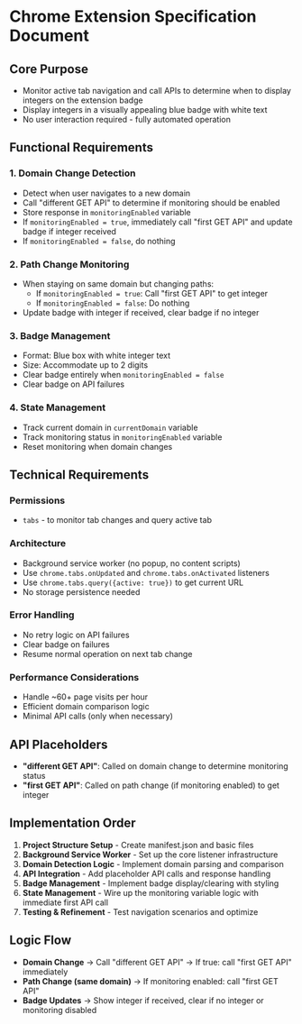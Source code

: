 # Chrome Extension Specification Document

## Core Purpose
- Monitor active tab navigation and call APIs to determine when to display integers on the extension badge
- Display integers in a visually appealing blue badge with white text
- No user interaction required - fully automated operation

## Functional Requirements

### 1. Domain Change Detection
- Detect when user navigates to a new domain
- Call "different GET API" to determine if monitoring should be enabled
- Store response in `monitoringEnabled` variable
- If `monitoringEnabled = true`, immediately call "first GET API" and update badge if integer received
- If `monitoringEnabled = false`, do nothing

### 2. Path Change Monitoring
- When staying on same domain but changing paths:
  - If `monitoringEnabled = true`: Call "first GET API" to get integer
  - If `monitoringEnabled = false`: Do nothing
- Update badge with integer if received, clear badge if no integer

### 3. Badge Management
- Format: Blue box with white integer text
- Size: Accommodate up to 2 digits
- Clear badge entirely when `monitoringEnabled = false`
- Clear badge on API failures

### 4. State Management
- Track current domain in `currentDomain` variable
- Track monitoring status in `monitoringEnabled` variable
- Reset monitoring when domain changes

## Technical Requirements

### Permissions
- `tabs` - to monitor tab changes and query active tab

### Architecture
- Background service worker (no popup, no content scripts)
- Use `chrome.tabs.onUpdated` and `chrome.tabs.onActivated` listeners
- Use `chrome.tabs.query({active: true})` to get current URL
- No storage persistence needed

### Error Handling
- No retry logic on API failures
- Clear badge on failures
- Resume normal operation on next tab change

### Performance Considerations
- Handle ~60+ page visits per hour
- Efficient domain comparison logic
- Minimal API calls (only when necessary)

## API Placeholders
- **"different GET API"**: Called on domain change to determine monitoring status
- **"first GET API"**: Called on path change (if monitoring enabled) to get integer

## Implementation Order
1. **Project Structure Setup** - Create manifest.json and basic files
2. **Background Service Worker** - Set up the core listener infrastructure
3. **Domain Detection Logic** - Implement domain parsing and comparison
4. **API Integration** - Add placeholder API calls and response handling
5. **Badge Management** - Implement badge display/clearing with styling
6. **State Management** - Wire up the monitoring variable logic with immediate first API call
7. **Testing & Refinement** - Test navigation scenarios and optimize

## Logic Flow
- **Domain Change** → Call "different GET API" → If true: call "first GET API" immediately
- **Path Change (same domain)** → If monitoring enabled: call "first GET API"
- **Badge Updates** → Show integer if received, clear if no integer or monitoring disabled
